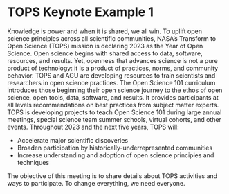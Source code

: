 # TOPS Keynote Example 1

Knowledge is power and when it is shared, we all win. To uplift open science principles across all scientific communities, NASA’s Transform to Open Science (TOPS) mission is declaring 2023 as the Year of Open Science. Open science begins with shared access to data, software, resources, and results. Yet, openness that advances science is not a pure product of technology: it is a product of practices, norms, and community behavior. TOPS and AGU are developing resources to train scientists and researchers in open science practices. The Open Science 101 curriculum introduces those beginning their open science journey to the ethos of open science, open tools, data, software, and results. It provides participants at all levels recommendations on best practices from subject matter experts.
TOPS is developing projects to teach Open Science 101 during large annual meetings, special science team summer schools, virtual cohorts, and other events. Throughout 2023 and the next five years, TOPS will:
- Accelerate major scientific discoveries 
- Broaden participation by historically-underrepresented communities 
- Increase understanding and adoption of open science principles and techniques
 
The objective of this meeting is to share details about TOPS activities and ways to participate. To change everything, we need everyone.
